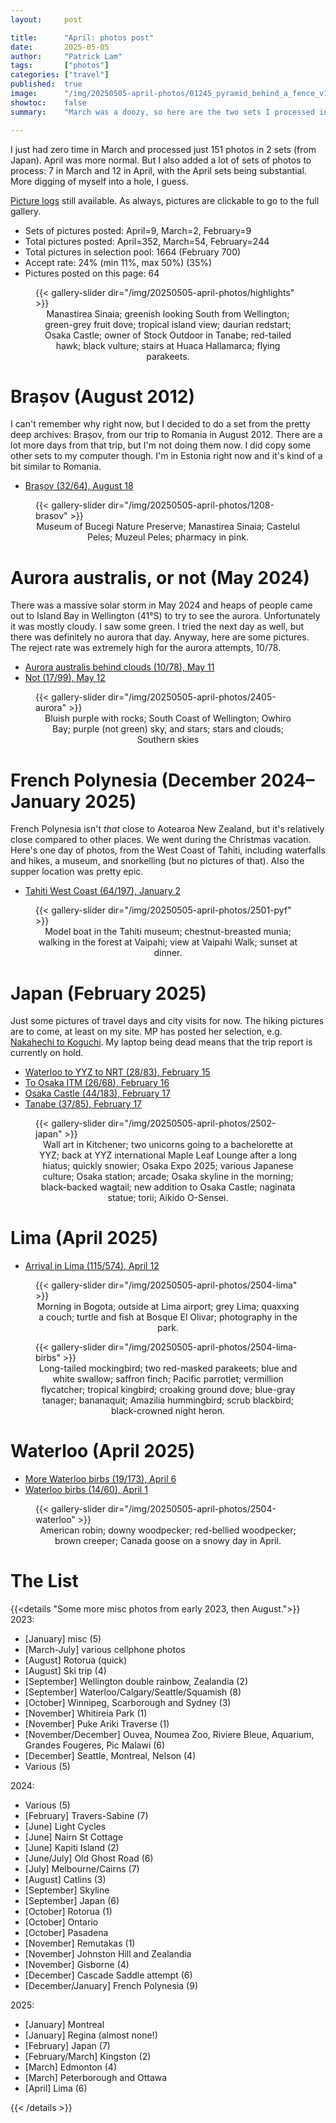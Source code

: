 ```yaml
---
layout:     post

title:      "April: photos post"
date:       2025-05-05
author:     "Patrick Lam"
tags:       ["photos"]
categories: ["travel"]
published:  true
image:      "/img/20250505-april-photos/01245_pyramid_behind_a_fence_v1.avif"
showtoc:    false
summary:    "March was a doozy, so here are the two sets I processed in March, as well as April's pictures."

---
```


<style>
.post-heading h1  { color: white; background-color: #aaa; background-color: rgba(192,192,192,0.8); padding: 0.5em; text-shadow: 2px 2px 2px grey; }
.meta { color: purple; }
</style>

I just had zero time in March and processed just 151 photos in 2 sets (from Japan). April was more normal. But I also added a lot of sets of photos to process: 7 in March and 12 in April, with the April sets being substantial. More digging of myself into a hole, I guess.

[Picture
logs](https://www.github.com/patricklam/picture-processing-logs) still
available. As always, pictures are clickable to go to the full gallery. 

* Sets of pictures posted: April=9, March=2, February=9
* Total pictures posted: April=352, March=54, February=244
* Total pictures in selection pool: 1664 (February 700)
* Accept rate: 24% (min 11%, max 50%) (35%)
* Pictures posted on this page: 64

<figure>
{{< gallery-slider dir="/img/20250505-april-photos/highlights" >}}
<figcaption style="text-align:center">Manastirea Sinaia; greenish looking South from Wellington; green-grey fruit dove; tropical island view; daurian redstart; Osaka Castle; owner of Stock Outdoor in Tanabe; red-tailed hawk; black vulture; stairs at Huaca Hallamarca; flying parakeets.</figcaption>
</figure>

# Brașov (August 2012)

I can't remember why right now, but I decided to do a set from the pretty deep archives: Brașov, from our trip to Romania in August 2012. There are a lot more days from that trip, but I'm not doing them now. I did copy some other sets to my computer though. I'm in Estonia right now and it's kind of a bit similar to Romania.

* [Brașov (32/64), August 18](https://gallery.patricklam.ca/index.php?/category/2052)

<figure>
{{< gallery-slider dir="/img/20250505-april-photos/1208-brasov" >}}
<figcaption style="text-align:center">Museum of Bucegi Nature Preserve; Manastirea Sinaia; Castelul Peles; Muzeul Peles; pharmacy in pink.</figcaption>
</figure>

# Aurora australis, or not (May 2024)

There was a massive solar storm in May 2024 and heaps of people came out to Island Bay in Wellington (41°S) to try
to see the aurora. Unfortunately it was mostly cloudy. I saw some green. I tried the next day as well, but
there was definitely no aurora that day. Anyway, here are some pictures. The reject rate was extremely high
for the aurora attempts, 10/78.

* [Aurora australis behind clouds (10/78), May 11](https://gallery.patricklam.ca/index.php?/category/2050)
* [Not (17/99), May 12](https://gallery.patricklam.ca/index.php?/category/2053)

<figure>
{{< gallery-slider dir="/img/20250505-april-photos/2405-aurora" >}}
<figcaption style="text-align:center">Bluish purple with rocks; South Coast of Wellington; Owhiro Bay; purple (not green) sky, and stars; stars and clouds; Southern skies</figcaption>
</figure>


# French Polynesia (December 2024&ndash;January 2025)

French Polynesia isn't *that* close to Aotearoa New Zealand, but it's relatively close compared to other places.
We went during the Christmas vacation. Here's one day of photos, from the West Coast of Tahiti, including
waterfalls and hikes, a museum, and snorkelling (but no pictures of that). Also the supper location was pretty epic.

* [Tahiti West Coast (64/197), January 2](https://gallery.patricklam.ca/index.php?/category/2054)

<figure>
{{< gallery-slider dir="/img/20250505-april-photos/2501-pyf" >}}
<figcaption style="text-align:center">Model boat in the Tahiti museum; chestnut-breasted munia; walking in the forest at Vaipahi; view at Vaipahi Walk; sunset at dinner.</figcaption>
</figure>


# Japan (February 2025)

Just some pictures of travel days and city visits for now. The hiking pictures are to come, at least on my site. MP has posted her selection, e.g. [Nakahechi to Koguchi](https://gallery.mpdesjardins.ca/index.php?/category/75). My laptop being dead means that the trip report is currently on hold.

* [Waterloo to YYZ to NRT (28/83), February 15](https://gallery.patricklam.ca/index.php?/category/2042)
* [To Osaka ITM (26/68), February 16](https://gallery.patricklam.ca/index.php?/category/2043)
* [Osaka Castle (44/183), February 17](https://gallery.patricklam.ca/index.php?/category/2045)
* [Tanabe (37/85), February 17](https://gallery.patricklam.ca/index.php?/category/2047)

<figure>
{{< gallery-slider dir="/img/20250505-april-photos/2502-japan" >}}
<figcaption style="text-align:center">Wall art in Kitchener; two unicorns going to a bachelorette at YYZ; back at YYZ international Maple Leaf Lounge after a long hiatus; quickly snowier; Osaka Expo 2025; various Japanese culture; Osaka station; arcade; Osaka skyline in the morning; black-backed wagtail; new addition to Osaka Castle; naginata statue; torii; Aikido O-Sensei.</figcaption>
</figure>


# Lima (April 2025)

* [Arrival in Lima (115/574), April 12](https://gallery.patricklam.ca/index.php?/category/2049)

<figure>
{{< gallery-slider dir="/img/20250505-april-photos/2504-lima" >}}
<figcaption style="text-align:center">Morning in Bogota; outside at Lima airport; grey Lima; quaxxing a couch; turtle and fish at Bosque El Olivar; photography in the park.</figcaption>
</figure>

<figure>
{{< gallery-slider dir="/img/20250505-april-photos/2504-lima-birbs" >}}
<figcaption style="text-align:center">Long-tailed mockingbird; two red-masked parakeets; blue and white swallow; saffron finch; Pacific parrotlet; vermillion flycatcher; tropical kingbird; croaking ground dove; blue-gray tanager; bananaquit; Amazilia hummingbird; scrub blackbird; black-crowned night heron.</figcaption>
</figure>

# Waterloo (April 2025)

* [More Waterloo birbs (19/173), April 6](https://gallery.patricklam.ca/index.php?/category/2046)
* [Waterloo birbs (14/60), April 1](https://gallery.patricklam.ca/index.php?/category/2044)

<figure>
{{< gallery-slider dir="/img/20250505-april-photos/2504-waterloo" >}}
<figcaption style="text-align:center">American robin; downy woodpecker; red-bellied woodpecker; brown creeper; Canada goose on a snowy day in April.</figcaption>
</figure>

# The List

{{<details "Some more misc photos from early 2023, then August.">}}
2023:
* [January] misc (5)
* [March-July] various cellphone photos
* [August] Rotorua (quick)
* [August] Ski trip (4)
* [September] Wellington double rainbow, Zealandia (2)
* [September] Waterloo/Calgary/Seattle/Squamish (8)
* [October] Winnipeg, Scarborough and Sydney (3)
* [November] Whitireia Park (1)
* [November] Puke Ariki Traverse (1)
* [November/December] Ouvea, Noumea Zoo, Riviere Bleue, Aquarium, Grandes Fougeres, Pic Malawi (6)
* [December] Seattle, Montreal, Nelson (4)
* Various (5)

2024:
* Various (5)
* [February] Travers-Sabine (7)
* [June] Light Cycles
* [June] Nairn St Cottage
* [June] Kapiti Island (2)
* [June/July] Old Ghost Road (6)
* [July] Melbourne/Cairns (7)
* [August] Catlins (3)
* [September] Skyline
* [September] Japan (6)
* [October] Rotorua (1)
* [October] Ontario
* [October] Pasadena
* [November] Remutakas (1)
* [November] Johnston Hill and Zealandia
* [November] Gisborne (4)
* [December] Cascade Saddle attempt (6)
* [December/January] French Polynesia (9)

2025:
* [January] Montreal
* [January] Regina (almost none!)
* [February] Japan (7)
* [February/March] Kingston (2)
* [March] Edmonton (4)
* [March] Peterborough and Ottawa
* [April] Lima (6)

{{< /details >}}

